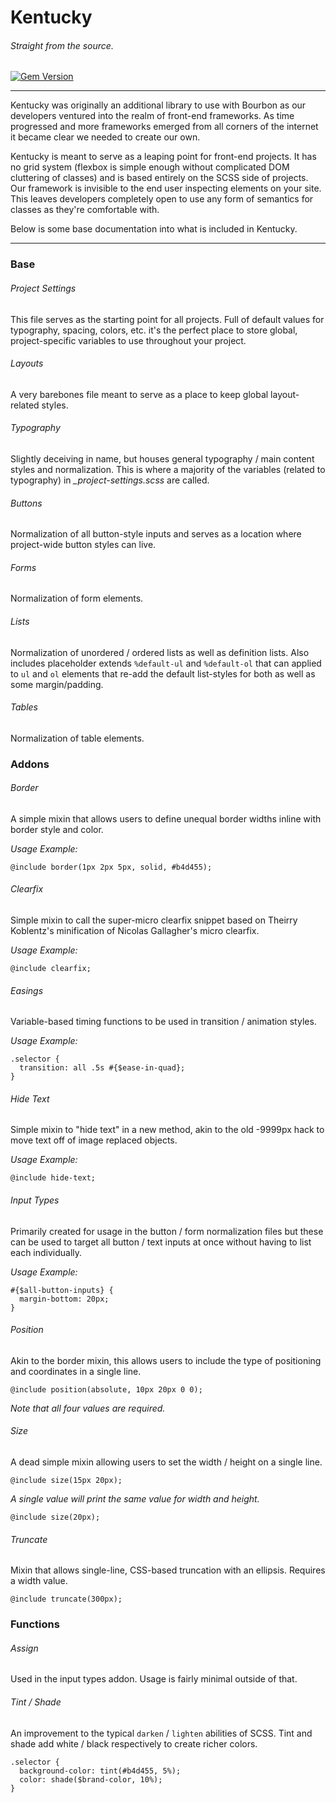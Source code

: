 # Kentucky
###### Straight from the source.

[![Gem Version](https://badge.fury.io/rb/kentucky.png)](http://badge.fury.io/rb/kentucky)

***

Kentucky was originally an additional library to use with Bourbon as our developers ventured into the realm of front-end frameworks. As time progressed and more frameworks emerged from all corners of the internet it became clear we needed to create our own.

Kentucky is meant to serve as a leaping point for front-end projects. It has no grid system (flexbox is simple enough without complicated DOM cluttering of classes) and is based entirely on the SCSS side of projects. Our framework is invisible to the end user inspecting elements on your site. This leaves developers completely open to use any form of semantics for classes as they're comfortable with.

Below is some base documentation into what is included in Kentucky.

***

### Base

###### Project Settings
This file serves as the starting point for all projects. Full of default values for typography, spacing, colors, etc. it's the perfect place to store global, project-specific variables to use throughout your project.

###### Layouts
A very barebones file meant to serve as a place to keep global layout-related styles.

###### Typography
Slightly deceiving in name, but houses general typography / main content styles and normalization. This is where a majority of the variables (related to typography) in *_project-settings.scss* are called. 

###### Buttons
Normalization of all button-style inputs and serves as a location where project-wide button styles can live.

###### Forms
Normalization of form elements.

###### Lists
Normalization of unordered / ordered lists as well as definition lists. Also includes placeholder extends `%default-ul` and `%default-ol` that can applied to `ul` and `ol` elements that re-add the default list-styles for both as well as some margin/padding.

###### Tables
Normalization of table elements.


### Addons

###### Border
A simple mixin that allows users to define unequal border widths inline with border style and color.

*Usage Example:*

```
@include border(1px 2px 5px, solid, #b4d455);
```

###### Clearfix
Simple mixin to call the super-micro clearfix snippet based on Theirry Koblentz's minification of Nicolas Gallagher's micro clearfix.

*Usage Example:*

```
@include clearfix;
```

###### Easings
Variable-based timing functions to be used in transition / animation styles.

*Usage Example:*

```
.selector {
  transition: all .5s #{$ease-in-quad};
}
```

###### Hide Text
Simple mixin to "hide text" in a new method, akin to the old -9999px hack to move text off of image replaced objects.

*Usage Example:*

```
@include hide-text;
```

###### Input Types
Primarily created for usage in the button / form normalization files but these can be used to target all button / text inputs at once without having to list each individually.

*Usage Example:*

```
#{$all-button-inputs} {
  margin-bottom: 20px;
}
```

###### Position
Akin to the border mixin, this allows users to include the type of positioning and coordinates in a single line.

```
@include position(absolute, 10px 20px 0 0);
```

*Note that all four values are required.*


###### Size
A dead simple mixin allowing users to set the width / height on a single line.

```
@include size(15px 20px);
```

*A single value will print the same value for width and height.*

```
@include size(20px);
```


###### Truncate
Mixin that allows single-line, CSS-based truncation with an ellipsis. Requires a width value.

```
@include truncate(300px);
```


### Functions

###### Assign
Used in the input types addon. Usage is fairly minimal outside of that.

###### Tint / Shade
An improvement to the typical `darken` / `lighten` abilities of SCSS. Tint and shade add white / black respectively to create richer colors.

```
.selector {
  background-color: tint(#b4d455, 5%);
  color: shade($brand-color, 10%);
}
```
